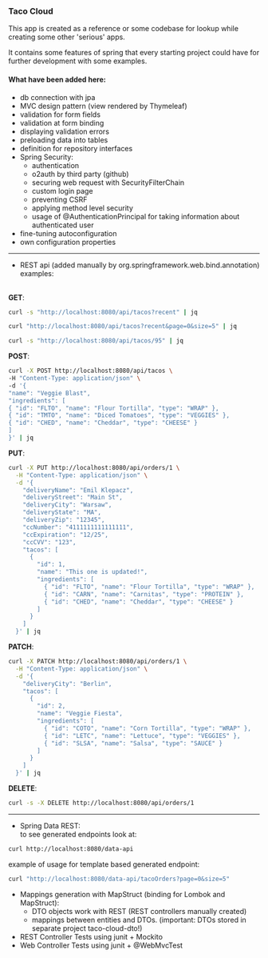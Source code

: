 ### Taco Cloud

This app is created as a reference or some codebase for lookup
while creating some other 'serious' apps.

It contains some features of spring that every starting project could
have for further development with some examples.

#### What have been added here:

* db connection with jpa
* MVC design pattern (view rendered by Thymeleaf)
* validation for form fields
* validation at form binding
* displaying validation errors
* preloading data into tables
* definition for repository interfaces
* Spring Security:
    * authentication
    * o2auth by third party (github)
    * securing web request with SecurityFilterChain
    * custom login page
    * preventing CSRF
    * applying method level security
    * usage of @AuthenticationPrincipal for taking information about authenticated user
* fine-tuning autoconfiguration
* own configuration properties

---
* REST api (added manually by org.springframework.web.bind.annotation) <br>
  examples: <br><br> 

<b>GET</b>:
```bash
curl -s "http://localhost:8080/api/tacos?recent" | jq
```

```bash
curl "http://localhost:8080/api/tacos?recent&page=0&size=5" | jq
``` 

```bash
curl -s "http://localhost:8080/api/tacos/95" | jq 
``` 

<b>POST</b>:
```bash
curl -X POST http://localhost:8080/api/tacos \
-H "Content-Type: application/json" \
-d '{
"name": "Veggie Blast",
"ingredients": [
{ "id": "FLTO", "name": "Flour Tortilla", "type": "WRAP" },
{ "id": "TMTO", "name": "Diced Tomatoes", "type": "VEGGIES" },
{ "id": "CHED", "name": "Cheddar", "type": "CHEESE" }
]
}' | jq
 ``` 

<b>PUT</b>:
```bash
curl -X PUT http://localhost:8080/api/orders/1 \
  -H "Content-Type: application/json" \
  -d '{
    "deliveryName": "Emil Klepacz",
    "deliveryStreet": "Main St",
    "deliveryCity": "Warsaw",
    "deliveryState": "MA",
    "deliveryZip": "12345",
    "ccNumber": "4111111111111111",
    "ccExpiration": "12/25",
    "ccCVV": "123",
    "tacos": [
      {
        "id": 1,
        "name": "This one is updated!",
        "ingredients": [
          { "id": "FLTO", "name": "Flour Tortilla", "type": "WRAP" },
          { "id": "CARN", "name": "Carnitas", "type": "PROTEIN" },
          { "id": "CHED", "name": "Cheddar", "type": "CHEESE" }
        ]
      }
    ]
  }' | jq
```

<b>PATCH</b>:
```bash
curl -X PATCH http://localhost:8080/api/orders/1 \
  -H "Content-Type: application/json" \
  -d '{
    "deliveryCity": "Berlin",
    "tacos": [
      {
        "id": 2,
        "name": "Veggie Fiesta",
        "ingredients": [
          { "id": "COTO", "name": "Corn Tortilla", "type": "WRAP" },
          { "id": "LETC", "name": "Lettuce", "type": "VEGGIES" },
          { "id": "SLSA", "name": "Salsa", "type": "SAUCE" }
        ]
      }
    ]
  }' | jq
```

<b>DELETE</b>:
```bash
curl -s -X DELETE http://localhost:8080/api/orders/1 
```

---

* Spring Data REST: <br>
  to see generated endpoints look at:

```bash
curl http://localhost:8080/data-api
```

example of usage for template based generated endpoint:
```bash
curl "http://localhost:8080/data-api/tacoOrders?page=0&size=5"
```

* Mappings generation with MapStruct (binding for Lombok and MapStruct):
    * DTO objects work with REST (REST controllers manually created) 
    * mappings between entities and DTOs. (important: DTOs stored in separate project taco-cloud-dto!)
* REST Controller Tests using junit + Mockito
* Web Controller Tests using junit + @WebMvcTest